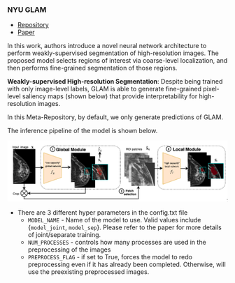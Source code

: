 ### NYU GLAM

* [Repository](https://github.com/nyukat/GLAM)
* [Paper](https://openreview.net/pdf?id=nBT8eNF7aXr)

In this work, authors introduce a novel neural network architecture to perform weakly-supervised segmentation of high-resolution images. The proposed model selects regions of interest via coarse-level localization, and then performs fine-grained segmentation of those regions.

**Weakly-supervised High-resolution Segmentation**: Despite being trained with only image-level labels, GLAM is able to generate fine-grained pixel-level saliency maps (shown below) that provide interpretability for high-resolution images. 

In this Meta-Repository, by default, we only generate predictions of GLAM.

The inference pipeline of the model is shown below.

![glam architecture](nyu_glam.png)

* There are 3 different hyper parameters in the config.txt file
    * `MODEL_NAME` - Name of the model to use. Valid values include {`model_joint`, `model_sep`}. Please refer to the paper for more details of joint/separate training.
    * `NUM_PROCESSES` - controls how many processes are used in the preprocessing of the images
    * `PREPROCESS_FLAG` - if set to True, forces the model to redo preprocessing even if it has already been completed. Otherwise, will use the preexisting preprocessed images.
